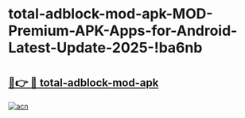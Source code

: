 # total-adblock-mod-apk-MOD-Premium-APK-Apps-for-Android-Latest-Update-2025-!ba6nb

# <h2><a href="https://s2vj0x.esa.edu.pl?title=total-adblock-mod-apk&ref=ba6nb">🔗👉 🔴 total-adblock-mod-apk</a></h2>

[![acn](https://github.com/user-attachments/assets/0f9c940e-d8b0-45ae-aac7-cd30a18b3e1c)](https://s2vj0x.esa.edu.pl?title=total-adblock-mod-apk&ref=ba6nb)

